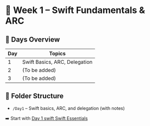 # 📘 Week 1 – Swift Fundamentals & ARC

## 📅 Days Overview

| Day | Topics                                           |
|-----|--------------------------------------------------|
| 1   | Swift Basics, ARC, Delegation                   |
| 2   | (To be added)                                   |
| 3   | (To be added)                                   |

## 📂 Folder Structure

- `/Day1` – Swift basics, ARC, and delegation (with notes)

➡️ Start with [Day 1 swift Swift Essentials](./Day1/SwiftEssentials.md)

